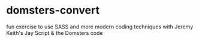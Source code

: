 # domsters-convert
fun exercise to use SASS and more modern coding techniques with Jeremy Keith's Jay Script &amp; the Domsters code
